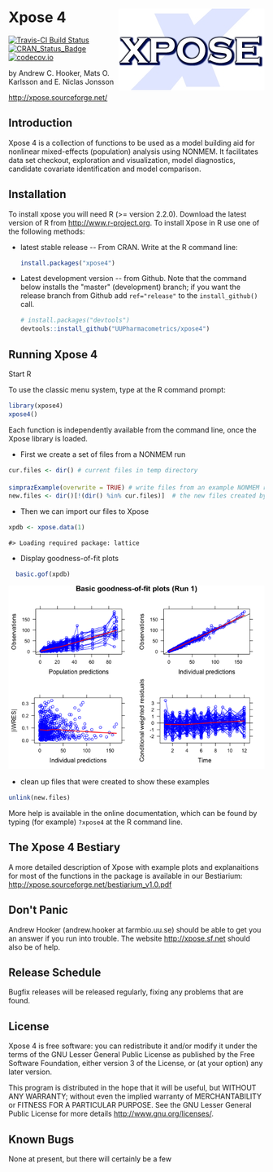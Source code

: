 
<!-- README.md is generated from README.Rmd. Please edit that file -->
Xpose 4 <a href="https://uupharmacometrics.github.io/xpose4/"><img src="man/figures/xposelogo.png" align="right" /></a>
=======================================================================================================================

[![Travis-CI Build Status](https://travis-ci.org/UUPharmacometrics/xpose4.svg?branch=master)](https://travis-ci.org/UUPharmacometrics/xpose4) [![CRAN\_Status\_Badge](http://www.r-pkg.org/badges/version/xpose4)](https://CRAN.R-project.org/package=xpose4) [![codecov.io](https://codecov.io/github/UUPharmacometrics/xpose4/coverage.svg?branch=master)](https://codecov.io/github/UUPharmacometrics/xpose4?branch=master)

by Andrew C. Hooker, Mats O. Karlsson and E. Niclas Jonsson

<http://xpose.sourceforge.net/>

Introduction
------------

Xpose 4 is a collection of functions to be used as a model building aid for nonlinear mixed-effects (population) analysis using NONMEM. It facilitates data set checkout, exploration and visualization, model diagnostics, candidate covariate identification and model comparison.

Installation
------------

To install xpose you will need R (&gt;= version 2.2.0). Download the latest version of R from <http://www.r-project.org>.
To install Xpose in R use one of the following methods:

-   latest stable release -- From CRAN. Write at the R command line:

    ``` r
    install.packages("xpose4")
    ```

-   Latest development version -- from Github. Note that the command below installs the "master" (development) branch; if you want the release branch from Github add `ref="release"` to the `install_github()` call.

    ``` r
    # install.packages("devtools")
    devtools::install_github("UUPharmacometrics/xpose4")
    ```

Running Xpose 4
---------------

Start R

To use the classic menu system, type at the R command prompt:

``` r
library(xpose4)
xpose4()
```

Each function is independently available from the command line, once the Xpose library is loaded.

-   First we create a set of files from a NONMEM run

``` r
cur.files <- dir() # current files in temp directory

simprazExample(overwrite = TRUE) # write files from an example NONMEM run
new.files <- dir()[!(dir() %in% cur.files)]  # the new files created by simprazExample
```

-   Then we can import our files to Xpose

``` r
xpdb <- xpose.data(1) 
```

    #> Loading required package: lattice

-   Display goodness-of-fit plots

``` r
  basic.gof(xpdb)
```

![](man/figures/readme_example_figure_1-1.png)

-   clean up files that were created to show these examples

``` r
unlink(new.files)
```

More help is available in the online documentation, which can be found by typing (for example) `?xpose4` at the R command line.

The Xpose 4 Bestiary
--------------------

A more detailed description of Xpose with example plots and explanaitions for most of the functions in the package is available in our Bestiarium: <http://xpose.sourceforge.net/bestiarium_v1.0.pdf>

Don't Panic
-----------

Andrew Hooker (andrew.hooker at farmbio.uu.se) should be able to get you an answer if you run into trouble. The website <http://xpose.sf.net> should also be of help.

Release Schedule
----------------

Bugfix releases will be released regularly, fixing any problems that are found.

License
-------

Xpose 4 is free software: you can redistribute it and/or modify it under the terms of the GNU Lesser General Public License as published by the Free Software Foundation, either version 3 of the License, or (at your option) any later version.

This program is distributed in the hope that it will be useful, but WITHOUT ANY WARRANTY; without even the implied warranty of MERCHANTABILITY or FITNESS FOR A PARTICULAR PURPOSE. See the GNU Lesser General Public License for more details <http://www.gnu.org/licenses/>.

Known Bugs
----------

None at present, but there will certainly be a few
